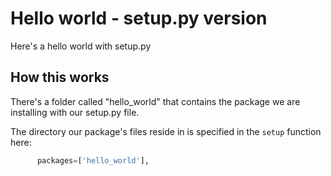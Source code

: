 # Hello world - setup.py version

Here's a hello world with setup.py

## How this works

There's a folder called "hello_world" that contains the package we are installing with our setup.py file.

The directory our package's files reside in is specified in the `setup` function here:

```python
      packages=['hello_world'],
```
